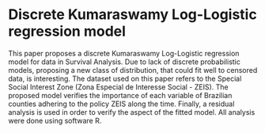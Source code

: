 #  Discrete Kumaraswamy Log-Logistic regression model 
This paper proposes a discrete Kumaraswamy Log-Logistic regression model for data in
Survival Analysis. Due to lack of discrete probabilistic models, proposing a new class of
distribution, that could fit well to censored data, is interesting. The dataset used on this
paper refers to the Special Social Interest Zone (Zona Especial de Interesse Social - ZEIS).
The proposed model verifies the importance of each variable of Brazilian counties adhering
to the policy ZEIS along the time. Finally, a residual analysis is used in order to verify
the aspect of the fitted model. All analysis were done using software R.
